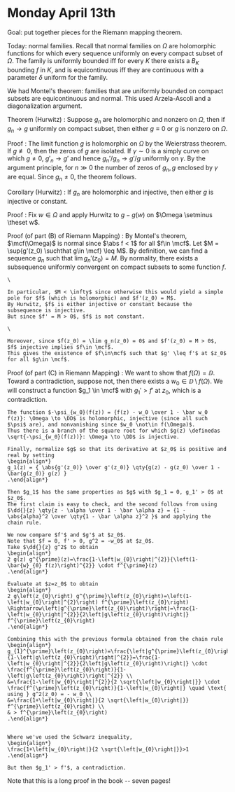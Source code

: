 # Monday April 13th

Goal: put together pieces for the Riemann mapping theorem.

Today: normal families.
Recall that normal families on $\Omega$ are holomorphic functions for which every sequence uniformly on every compact subset of $\Omega$.
The family is uniformly bounded iff for every $K$ there exists a $B_K$ bounding $f$ in $K$, and is equicontinuous iff they are continuous with a parameter $\delta$ uniform for the family.

We had Montel's theorem: families that are uniformly bounded on compact subsets are equicontinuous and normal.
This used Arzela-Ascoli and a diagonalization argument.

Theorem (Hurwitz)
: Suppose $g_n$ are holomorphic and nonzero on $\Omega$, then if $g_n \to g$ uniformly on compact subset, then either $g \equiv 0$ or $g$ is nonzero on $\Omega$.

Proof
:   The limit function $g$ is holomorphic on $\Omega$ by the Weierstrass theorem.
    If $g\not\equiv 0$, then the zeros of $g$ are isolated.
    If $\gamma \sim 0$ is a simply curve on which $g\neq 0$, $g'_n \to g'$ and hence $g_n' / g_n \to g'/g$ uniformly on $\gamma$.
    By the argument principle, for $n\gg 0$ the number of zeros of $g_n, g$ enclosed by $\gamma$ are equal.
    Since $g_n \neq 0$, the theorem follows.

Corollary (Hurwitz)
:   If $g_n$ are holomorphic and injective, then either $g$ is injective or constant.

Proof
: Fix $w\in \Omega$ and apply Hurwitz to $g - g(w)$ on $\Omega \setminus \theset w$.

Proof (of part (B) of Riemann Mapping)
:   By Montel's theorem, $\mcf(\Omega)$ is normal since $\abs f < 1$ for all $f\in \mcf$.
    Let $M = \sup{g'(z_0) \suchthat g\in \mcf} \leq M$.
    By definition, we can find a sequence $g_n$ such that $\lim g_n'(z_0) = M$.
    By normality, there exists a subsequence uniformly convergent on compact subsets to some function $f$.

    \

    In particular, $M < \infty$ since otherwise this would yield a simple pole for $f$ (which is holomorphic) and $f'(z_0) = M$.
    By Hurwitz, $f$ is either injective or constant because the subsequence is injective.
    But since $f' = M > 0$, $f$ is not constant.

    \

    Moreover, since $f(z_0) = \lim g_n(z_0) = 0$ and $f'(z_0) = M > 0$, $f$ injective implies $f\in \mcf$.
    This gives the existence of $f\in\mcf$ such that $g' \leq f'$ at $z_0$ for all $g\in \mcf$.

Proof (of part (C) in Riemann Mapping)
:   We want to show that $f(\Omega) = \DD$.
    Toward a contradiction, suppose not, then there exists a $w_0 \in \DD \setminus f(\Omega)$.
    We will construct a function $g_1 \in \mcf$ with $g_1' > f'$ at $z_0$, which is a contradiction.

    The function $-\psi_{w_0}(f(z)) = {f(z) - w_0 \over 1 - \bar w_0 f(z)}: \Omega \to \DD$ is holomorphic, injective (since all such $\psi$ are), and nonvanishing since $w_0 \not\in f(\Omega)$.
    Thus there is a branch of the square root for which $g(z) \definedas \sqrt{-\psi_{w_0}(f(z))}: \Omega \to \DD$ is injective.

    Finally, normalize $g$ so that its derivative at $z_0$ is positive and real by setting
    \begin{align*}
    g_1(z) = { \abs{g'(z_0)} \over g'(z_0)} \qty{g(z) - g(z_0) \over 1 - \bar{g(z_0)} g(z) }
    .\end{align*}

    Then $g_1$ has the same properties as $g$ with $g_1 = 0, g_1' > 0$ at $z_0$.
    The first claim is easy to check, and the second follows from using $\dd{}{z} \qty{z - \alpha \over 1 - \bar \alpha z} = {1 - \abs{alpha}^2 \over \qty{1 - \bar \alpha z}^2 }$ and applying the chain rule.

    We now compare $f'$ and $g'$ at $z_0$.
    Note that $f = 0, f' > 0, g^2 = -w_0$ at $z_0$.
    Take $\dd{}{z} g^2$ to obtain
    \begin{align*}
    2 g(z) g^{\prime}(z)=\frac{1-\left|w_{0}\right|^{2}}{\left(1-\bar{w}_{0} f(z)\right)^{2}} \cdot f^{\prime}(z)
    .\end{align*}

    Evaluate at $z=z_0$ to obtain
    \begin{align*}
    2 g\left(z_{0}\right) g^{\prime}\left(z_{0}\right)=\left(1-\left|w_{0}\right|^{2}\right) f^{\prime}\left(z_{0}\right) \Rightarrow\left|g^{\prime}\left(z_{0}\right)\right|=\frac{1-\left|w_{0}\right|^{2}}{2\left|g\left(z_{0}\right)\right|} f^{\prime}\left(z_{0}\right)
    .\end{align*}

    Combining this with the previous formula obtained from the chain rule
    \begin{align*}
    g_{1}^{\prime}\left(z_{0}\right)=\frac{\left|g^{\prime}\left(z_{0}\right)\right|}{1-\left|g\left(z_{0}\right)\right|^{2}}=\frac{1-\left|w_{0}\right|^{2}}{2\left|g\left(z_{0}\right)\right|} \cdot \frac{f^{\prime}\left(z_{0}\right)}{1-\left|g\left(z_{0}\right)\right|^{2}} \\
    &=\frac{1-\left|w_{0}\right|^{2}}{2 \sqrt{\left|w_{0}\right|}} \cdot \frac{f^{\prime}\left(z_{0}\right)}{1-\left|w_{0}\right|} \quad \text{ using } g^2(z_0) = - w_0 \\
    &=\frac{1+\left|w_{0}\right|}{2 \sqrt{\left|w_{0}\right|}} f^{\prime}\left(z_{0}\right) \\
    & > f^{\prime}\left(z_{0}\right)
    .\end{align*}


    Where we've used the Schwarz inequality,
    \begin{align*}
    \frac{1+\left|w_{0}\right|}{2 \sqrt{\left|w_{0}\right|}}>1
    .\end{align*}

    But then $g_1' > f'$, a contradiction.

Note that this is a long proof in the book -- seven pages!
